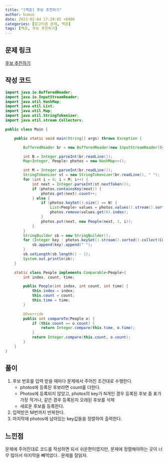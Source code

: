 ```yaml
---
title: "[백준] 후보 추천하기"
author: bumoo
date: 2023-02-04 17:29:05 +0900
categories: [알고리즘 문제, 백준]
tags: [백준, 후보 추천하기]
---
```


## 문제 링크

[후보 추천하기](https://www.acmicpc.net/problem/1713)

## 작성 코드

```java
import java.io.BufferedReader;
import java.io.InputStreamReader;
import java.util.HashMap;
import java.util.List;
import java.util.Map;
import java.util.StringTokenizer;
import java.util.stream.Collectors;

public class Main {

    public static void main(String[] args) throws Exception {

        BufferedReader br = new BufferedReader(new InputStreamReader(System.in));

        int N = Integer.parseInt(br.readLine());
        Map<Integer, People> photos = new HashMap<>();

        int M = Integer.parseInt(br.readLine());
        StringTokenizer st = new StringTokenizer(br.readLine(), " ");
        for (int i = 0; i < M; i++) {
            int next = Integer.parseInt(st.nextToken());
            if (photos.containsKey(next)) {
                photos.get(next).count++;
            } else {
                if (photos.keySet().size() == N) {
                    List<People> values = photos.values().stream().sorted().collect(Collectors.toList());
                    photos.remove(values.get(0).index);
                }
                photos.put(next, new People(next, 1, i));
            }
        }
        StringBuilder sb = new StringBuilder();
        for (Integer key : photos.keySet().stream().sorted().collect(Collectors.toList())) {
            sb.append(key).append(" ");
        }
        sb.setLength(sb.length() - 1);
        System.out.println(sb);
    }

    static class People implements Comparable<People>{
        int index, count, time;

        public People(int index, int count, int time) {
            this.index = index;
            this.count = count;
            this.time = time;
        }

        @Override
        public int compareTo(People o) {
            if (this.count == o.count) {
                return Integer.compare(this.time, o.time);
            }
            return Integer.compare(this.count, o.count);
        }
    }
}

```

## 풀이
1. 후보 번호를 입력 받을 때마다 문제에서 주어진 조건대로 수행한다.
    - photos에 등록된 후보라면 count를 더한다.
    - Photos에 등록되지 않았고, photos의 key가 N개인 경우 등록된 후보 중 표가 가장 적거나, 같은 경우 등록된지 오래된 후보를 삭제
    - 새로운 후보를 등록한다.
2. 입력받은 M번까지 반복한다.
3. 마지막에 photos에 남아있는 key값들을 정렬하여 출력한다.

## 느낀점
문제에 주어진대로 코드를 작성하면 되서 쉬운편이였지만, 문제에 정렬해야하는 곳이 너무 많아서 마지막을 빼먹었다.. 문제를 잘읽자.

